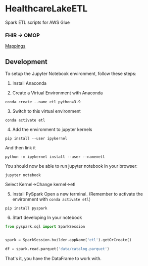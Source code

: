 # HealthcareLakeETL

Spark ETL scripts for AWS Glue

### FHIR -> OMOP

[Mappings](https://build.fhir.org/ig/HL7/cdmh/profiles.html#omop-to-fhir-mappings)

## Development

To setup the Jupyter Notebook environment, follow these steps:

1. Install Anaconda

2. Create a Virtual Environment with Anaconda

```
conda create --name etl python=3.9
```

3. Switch to this virtual environment

```
conda activate etl
```

4. Add the environment to jupyter kernels

```
pip install --user ipykernel
```
And then link it
```
python -m ipykernel install --user --name=etl
```

You should now be able to run jupyter notebook in your browser:
```
jupyter notebook
```
Select Kernel&rarr;Change kernel&rarr;etl

5. Install PySpark
Open a new terminal. (Remember to activate the environment with `conda activate etl`)
```
pip install pyspark
```

6. Start developing
In your notebook
```python
from pyspark.sql import SparkSession


spark = SparkSession.builder.appName('etl').getOrCreate()

df = spark.read.parquet('data/catalog.parquet')
```

That's it, you have the DataFrame to work with.
